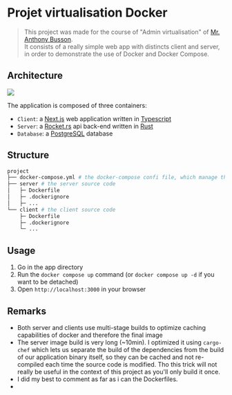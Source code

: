 # Projet virtualisation Docker

> This project was made for the course of "Admin virtualisation" of [Mr. Anthony Busson](https://anthonybusson.fr/). <br>
It consists of a really simple web app with distincts client and server, in order to demonstrate the use of Docker and Docker Compose.

## Architecture

![](https://i.imgur.com/R7PLN32.png)

The application is composed of three containers:
- `Client`: a [Next.js](https://nextjs.org/) web application written in [Typescript](https://www.typescriptlang.org/)
- `Server`: a [Rocket.rs](https://rocket.rs/) api back-end written in [Rust](https://www.rust-lang.org/fr)
- `Database`: a [PostgreSQL](https://www.postgresql.org/) database

## Structure

```bash
project 
├── docker-compose.yml # the docker-compose confi file, which manage the containers
├── server # the server source code
│   ├─ Dockerfile
│   ├─ .dockerignore
│   ├─ ...
└── client # the client source code
    ├─ Dockerfile
    ├─ .dockerignore
    └─ ...
```

## Usage

1. Go in the app directory
2. Run the `docker compose up` command (or `docker compose up -d` if you want to be detached)
3. Open `http://localhost:3000` in your browser

## Remarks

- Both server and clients use multi-stage builds to optimize caching capabilities of docker and therefore the final image
- The server image build is very long (~10min). I optimized it using `cargo-chef` which lets us separate the build of the dependencies from the build of our application binary itself, so they can be cached and not re-compiled each time the source code is modified. Tho this trick will not really be useful in the context of this project as you'll only build it once.
- I did my best to comment as far as i can the Dockerfiles.
- 